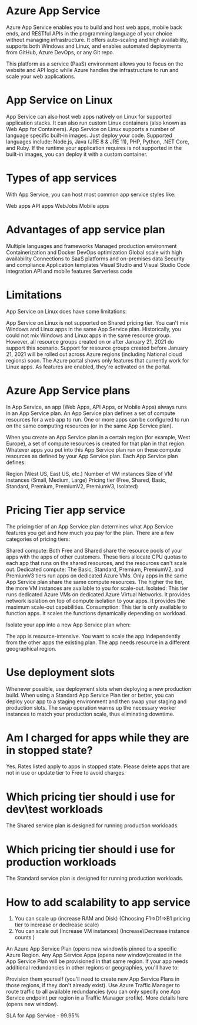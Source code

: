 # Azure App Service

Azure App Service enables you to build and host web apps, mobile back ends, and RESTful APIs in the programming language of your choice without managing infrastructure. It offers auto-scaling and high availability, supports both Windows and Linux, and enables automated deployments from GitHub, Azure DevOps, or any Git repo.

This platform as a service (PaaS) environment allows you to focus on the website and API logic while Azure handles the infrastructure to run and scale your web applications.

# App Service on Linux
App Service can also host web apps natively on Linux for supported application stacks. It can also run custom Linux containers (also known as Web App for Containers). App Service on Linux supports a number of language specific built-in images. Just deploy your code. Supported languages include: Node.js, Java (JRE 8 & JRE 11), PHP, Python, .NET Core, and Ruby. If the runtime your application requires is not supported in the built-in images, you can deploy it with a custom container.

# Types of app services
With App Service, you can host most common app service styles like:

Web apps
API apps
WebJobs
Mobile apps

# Advantages of app service plan
Multiple languages and frameworks
Managed production environment 
Containerization and Docker 
DevOps optimization
Global scale with high availability
Connections to SaaS platforms and on-premises data
Security and compliance
Application templates
Visual Studio and Visual Studio Code integration
API and mobile features 
Serverless code


# Limitations
App Service on Linux does have some limitations:

App Service on Linux is not supported on Shared pricing tier.
You can't mix Windows and Linux apps in the same App Service plan.
Historically, you could not mix Windows and Linux apps in the same resource group. However, all resource groups created on or after January 21, 2021 do support this scenario. Support for resource groups created before January 21, 2021 will be rolled out across Azure regions (including National cloud regions) soon.
The Azure portal shows only features that currently work for Linux apps. As features are enabled, they're activated on the portal.

# Azure App Service plans
In App Service, an app (Web Apps, API Apps, or Mobile Apps) always runs in an App Service plan. An App Service plan defines a set of compute resources for a web app to run. One or more apps can be configured to run on the same computing resources (or in the same App Service plan). 

When you create an App Service plan in a certain region (for example, West Europe), a set of compute resources is created for that plan in that region. Whatever apps you put into this App Service plan run on these compute resources as defined by your App Service plan. Each App Service plan defines:

Region (West US, East US, etc.)
Number of VM instances
Size of VM instances (Small, Medium, Large)
Pricing tier (Free, Shared, Basic, Standard, Premium, PremiumV2, PremiumV3, Isolated)

# Pricing Tier app service
The pricing tier of an App Service plan determines what App Service features you get and how much you pay for the plan. There are a few categories of pricing tiers:

Shared compute: Both Free and Shared share the resource pools of your apps with the apps of other customers. These tiers allocate CPU quotas to each app that runs on the shared resources, and the resources can't scale out.
Dedicated compute: The Basic, Standard, Premium, PremiumV2, and PremiumV3 tiers run apps on dedicated Azure VMs. Only apps in the same App Service plan share the same compute resources. The higher the tier, the more VM instances are available to you for scale-out.
Isolated: This tier runs dedicated Azure VMs on dedicated Azure Virtual Networks. It provides network isolation on top of compute isolation to your apps. It provides the maximum scale-out capabilities.
Consumption: This tier is only available to function apps. It scales the functions dynamically depending on workload.

Isolate your app into a new App Service plan when:

The app is resource-intensive.
You want to scale the app independently from the other apps the existing plan.
The app needs resource in a different geographical region.

# Use deployment slots
Whenever possible, use deployment slots when deploying a new production build. When using a Standard App Service Plan tier or better, you can deploy your app to a staging environment and then swap your staging and production slots. The swap operation warms up the necessary worker instances to match your production scale, thus eliminating downtime.

# Am I charged for apps while they are in stopped state?
Yes. Rates listed apply to apps in stopped state. Please delete apps that are not in use or update tier to Free to avoid charges.

# Which pricing tier should i use for dev\test workloads
The Shared service plan is designed for running production workloads.

# Which pricing tier should i use for production workloads
The Standard service plan is designed for running production workloads.

# How to add scalability to app service
1. You can scale up (increase RAM and Disk) (Choosing F1=>D1=>B1 pricing tier to increase or declrease scale)
2. You can scale out (Increase VM instances) (Increase\Decrease instance counts )

An Azure App Service Plan (opens new window)is pinned to a specific Azure Region. Any App Service Apps (opens new window)created in the App Service Plan will be provisioned in that same region. If your app needs additional redundancies in other regions or geographies, you'll have to:

Provision them yourself (you'll need to create new App Service Plans in those regions, if they don't already exist).
Use Azure Traffic Manager to route traffic to all available redundancies (you can only specify one App Service endpoint per region in a Traffic Manager profile). More details here (opens new window).

SLA for App Service - 99.95%
